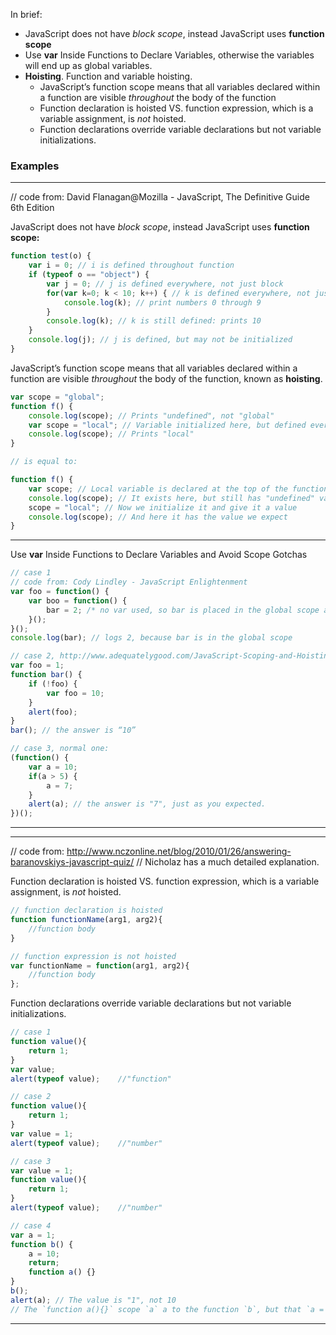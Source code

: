 
In brief:
- JavaScript does not have *block scope*, instead JavaScript uses **function scope**
- Use **var** Inside Functions to Declare Variables, otherwise the variables will end up as global variables.
- **Hoisting**. Function and variable hoisting.
	- JavaScript’s function scope means that all variables declared within a function are visible *throughout* the body of the function
	- Function declaration is hoisted VS. function expression, which is a variable assignment, is *not* hoisted.
	- Function declarations override variable declarations but not variable initializations.

### Examples


---
// code from: David Flanagan@Mozilla - JavaScript, The Definitive Guide 6th Edition 

JavaScript does not have *block scope*, instead JavaScript uses **function scope:**
```javascript
function test(o) {	var i = 0; // i is defined throughout function	if (typeof o == "object") {		var j = 0; // j is defined everywhere, not just block		for(var k=0; k < 10; k++) { // k is defined everywhere, not just loop			console.log(k); // print numbers 0 through 9		}		console.log(k); // k is still defined: prints 10	}	console.log(j); // j is defined, but may not be initialized}
```
JavaScript’s function scope means that all variables declared within a function are visible*throughout* the body of the function, known as **hoisting**.
```javascript
var scope = "global";function f() {	console.log(scope); // Prints "undefined", not "global"	var scope = "local"; // Variable initialized here, but defined everywhere	console.log(scope); // Prints "local"}

// is equal to:

function f() {	var scope; // Local variable is declared at the top of the function	console.log(scope); // It exists here, but still has "undefined" value	scope = "local"; // Now we initialize it and give it a value	console.log(scope); // And here it has the value we expect}
```

---

Use **var** Inside Functions to Declare Variables and Avoid Scope Gotchas
```javascript
// case 1
// code from: Cody Lindley - JavaScript Enlightenment 
var foo = function() {	var boo = function() {		bar = 2; /* no var used, so bar is placed in the global scope at window.bar */	}();}();console.log(bar); // logs 2, because bar is in the global scope

// case 2, http://www.adequatelygood.com/JavaScript-Scoping-and-Hoisting.html
var foo = 1;
function bar() {
	if (!foo) {
		var foo = 10;
	}
	alert(foo);
}
bar(); // the answer is “10”

// case 3, normal one:
(function() {
    var a = 10;
    if(a > 5) {
        a = 7;
    }
    alert(a); // the answer is "7", just as you expected.
})();
```
---
---
// code from: http://www.nczonline.net/blog/2010/01/26/answering-baranovskiys-javascript-quiz/
// Nicholaz has a much detailed explanation.

Function declaration is hoisted VS. function expression, which is a variable assignment, is *not* hoisted.
```javascript
// function declaration is hoisted
function functionName(arg1, arg2){
    //function body
}

// function expression is not hoisted
var functionName = function(arg1, arg2){
    //function body
};
```

Function declarations override variable declarations but not variable initializations.
```javascript
// case 1
function value(){
    return 1;
}
var value;
alert(typeof value);    //"function"

// case 2
function value(){
    return 1;
}
var value = 1;
alert(typeof value);    //"number"

// case 3
var value = 1;
function value(){
    return 1;
}
alert(typeof value);    //"number"

// case 4
var a = 1;
function b() {
	a = 10;
	return;
	function a() {}
}
b();
alert(a); // The value is "1", not 10
// The `function a(){}` scope `a` a to the function `b`, but that `a = 10` work to change it. Thus, after `b` finishes, its local `a` has the value `10`. However, because that `a` was local (due to the function declaration), the global `a` is unchanged, thus `1`.
```
---
